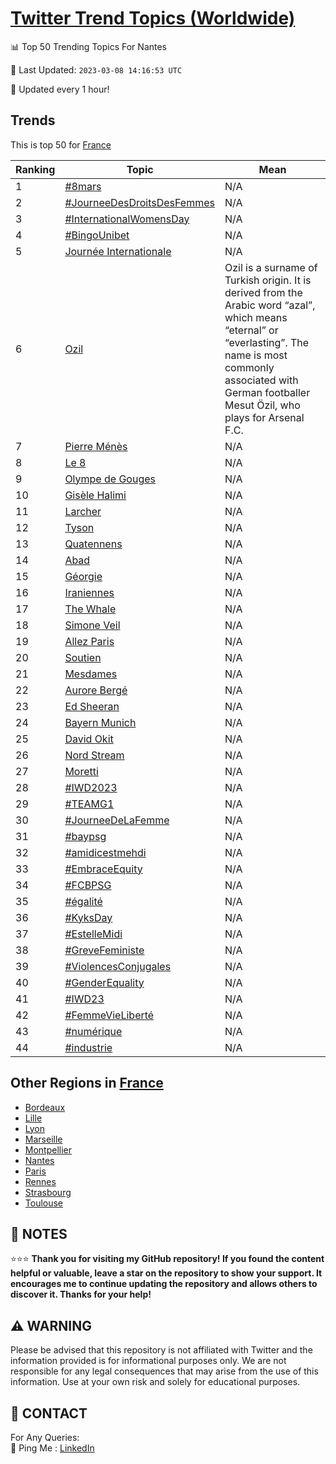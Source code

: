 [Twitter Trend Topics (Worldwide)](https://github.com/ErcinDedeoglu/Twitter-Trend-Topics)
==========


📊 Top 50 Trending Topics For Nantes

📆 Last Updated: `2023-03-08 14:16:53 UTC`

🔧 Updated every 1 hour!


## Trends

This is top 50 for [France](</France>)

| Ranking | Topic | Mean |
| ------- | ------------ | ------------ |
| 1 | [#8mars](http://twitter.com/search?q=%238mars) | N/A |
| 2 | [#JourneeDesDroitsDesFemmes](http://twitter.com/search?q=%23JourneeDesDroitsDesFemmes) | N/A |
| 3 | [#InternationalWomensDay](http://twitter.com/search?q=%23InternationalWomensDay) | N/A |
| 4 | [#BingoUnibet](http://twitter.com/search?q=%23BingoUnibet) | N/A |
| 5 | [Journée Internationale](http://twitter.com/search?q=Journ%c3%a9e+Internationale) | N/A |
| 6 | [Ozil](http://twitter.com/search?q=Ozil) | Ozil is a surname of Turkish origin. It is derived from the Arabic word “azal”, which means “eternal” or “everlasting”. The name is most commonly associated with German footballer Mesut Özil, who plays for Arsenal F.C. |
| 7 | [Pierre Ménès](http://twitter.com/search?q=Pierre+M%c3%a9n%c3%a8s) | N/A |
| 8 | [Le 8](http://twitter.com/search?q=Le+8) | N/A |
| 9 | [Olympe de Gouges](http://twitter.com/search?q=Olympe+de+Gouges) | N/A |
| 10 | [Gisèle Halimi](http://twitter.com/search?q=Gis%c3%a8le+Halimi) | N/A |
| 11 | [Larcher](http://twitter.com/search?q=Larcher) | N/A |
| 12 | [Tyson](http://twitter.com/search?q=Tyson) | N/A |
| 13 | [Quatennens](http://twitter.com/search?q=Quatennens) | N/A |
| 14 | [Abad](http://twitter.com/search?q=Abad) | N/A |
| 15 | [Géorgie](http://twitter.com/search?q=G%c3%a9orgie) | N/A |
| 16 | [Iraniennes](http://twitter.com/search?q=Iraniennes) | N/A |
| 17 | [The Whale](http://twitter.com/search?q=The+Whale) | N/A |
| 18 | [Simone Veil](http://twitter.com/search?q=Simone+Veil) | N/A |
| 19 | [Allez Paris](http://twitter.com/search?q=Allez+Paris) | N/A |
| 20 | [Soutien](http://twitter.com/search?q=Soutien) | N/A |
| 21 | [Mesdames](http://twitter.com/search?q=Mesdames) | N/A |
| 22 | [Aurore Bergé](http://twitter.com/search?q=Aurore+Berg%c3%a9) | N/A |
| 23 | [Ed Sheeran](http://twitter.com/search?q=Ed+Sheeran) | N/A |
| 24 | [Bayern Munich](http://twitter.com/search?q=Bayern+Munich) | N/A |
| 25 | [David Okit](http://twitter.com/search?q=David+Okit) | N/A |
| 26 | [Nord Stream](http://twitter.com/search?q=Nord+Stream) | N/A |
| 27 | [Moretti](http://twitter.com/search?q=Moretti) | N/A |
| 28 | [#IWD2023](http://twitter.com/search?q=%23IWD2023) | N/A |
| 29 | [#TEAMG1](http://twitter.com/search?q=%23TEAMG1) | N/A |
| 30 | [#JourneeDeLaFemme](http://twitter.com/search?q=%23JourneeDeLaFemme) | N/A |
| 31 | [#baypsg](http://twitter.com/search?q=%23baypsg) | N/A |
| 32 | [#amidicestmehdi](http://twitter.com/search?q=%23amidicestmehdi) | N/A |
| 33 | [#EmbraceEquity](http://twitter.com/search?q=%23EmbraceEquity) | N/A |
| 34 | [#FCBPSG](http://twitter.com/search?q=%23FCBPSG) | N/A |
| 35 | [#égalité](http://twitter.com/search?q=%23%c3%a9galit%c3%a9) | N/A |
| 36 | [#KyksDay](http://twitter.com/search?q=%23KyksDay) | N/A |
| 37 | [#EstelleMidi](http://twitter.com/search?q=%23EstelleMidi) | N/A |
| 38 | [#GreveFeministe](http://twitter.com/search?q=%23GreveFeministe) | N/A |
| 39 | [#ViolencesConjugales](http://twitter.com/search?q=%23ViolencesConjugales) | N/A |
| 40 | [#GenderEquality](http://twitter.com/search?q=%23GenderEquality) | N/A |
| 41 | [#IWD23](http://twitter.com/search?q=%23IWD23) | N/A |
| 42 | [#FemmeVieLiberté](http://twitter.com/search?q=%23FemmeVieLibert%c3%a9) | N/A |
| 43 | [#numérique](http://twitter.com/search?q=%23num%c3%a9rique) | N/A |
| 44 | [#industrie](http://twitter.com/search?q=%23industrie) | N/A |



## Other Regions in [France](</France>)

* [Bordeaux](</France/Bordeaux.md>)
* [Lille](</France/Lille.md>)
* [Lyon](</France/Lyon.md>)
* [Marseille](</France/Marseille.md>)
* [Montpellier](</France/Montpellier.md>)
* [Nantes](</France/Nantes.md>)
* [Paris](</France/Paris.md>)
* [Rennes](</France/Rennes.md>)
* [Strasbourg](</France/Strasbourg.md>)
* [Toulouse](</France/Toulouse.md>)



## 📝 NOTES

⭐⭐⭐ **Thank you for visiting my GitHub repository! If you found the content helpful or valuable, leave a star on the repository to show your support. It encourages me to continue updating the repository and allows others to discover it. Thanks for your help!**


## ⚠️ WARNING

Please be advised that this repository is not affiliated with Twitter and the information provided is for informational purposes only. We are not responsible for any legal consequences that may arise from the use of this information. Use at your own risk and solely for educational purposes.


## 📨 CONTACT

 For Any Queries:  
            🏓 Ping Me : [LinkedIn](https://www.linkedin.com/in/ercindedeoglu/)
